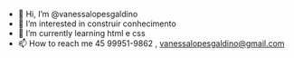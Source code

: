 - 👋 Hi, I’m @vanessalopesgaldino
- 👀 I’m interested in  construir conhecimento
- 🌱 I’m currently learning  html e css
- 📫 How to reach me  45 99951-9862 , vanessalopesgaldino@gmail.com

<!---
vanessalopesgaldino/vanessalopesgaldino is a ✨ special ✨ repository because its `README.md` (this file) appears on your GitHub profile.
You can click the Preview link to take a look at your changes.
--->
